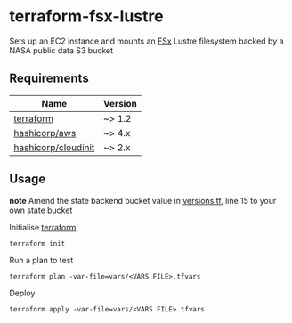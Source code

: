 # terraform-fsx-lustre

[FSx]: https://aws.amazon.com/fsx/lustre/
[terraform]: https://www.terraform.io/downloads
[hashicorp/aws]: https://registry.terraform.io/providers/hashicorp/aws
[hashicorp/cloudinit]: https://registry.terraform.io/providers/hashicorp/cloudinit


Sets up an EC2 instance and mounts an [FSx] Lustre filesystem backed by a NASA public data S3 bucket


## Requirements

| Name                  | Version |
|-----------------------|---------|
| [terraform]           | ~> 1.2  |
| [hashicorp/aws]       | ~> 4.x  |
| [hashicorp/cloudinit] | ~> 2.x  |


## Usage

**note**
Amend the state backend bucket value in [versions.tf](versions.tf), line 15 to your own state bucket

Initialise [terraform]
```shell
terraform init
```

Run a plan to test
```shell
terraform plan -var-file=vars/<VARS FILE>.tfvars
```

Deploy
```shell
terraform apply -var-file=vars/<VARS FILE>.tfvars
```

